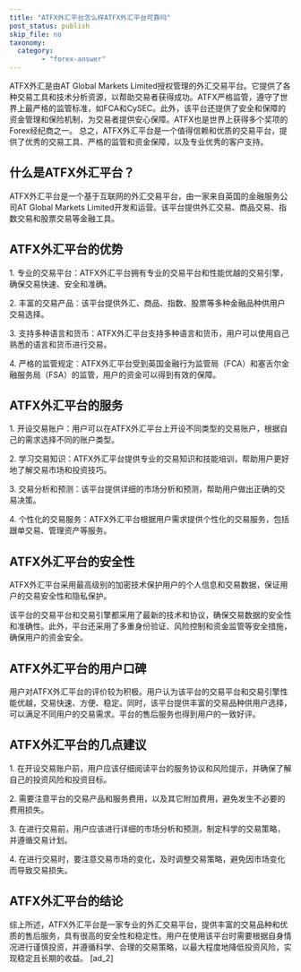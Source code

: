 ```yaml
---
title: "ATFX外汇平台怎么样ATFX外汇平台可靠吗"
post_status: publish
skip_file: no
taxonomy:
  category:
        - "forex-answer"
---
```


ATFX外汇是由AT Global Markets Limited授权管理的外汇交易平台。它提供了各种交易工具和技术分析资源，以帮助交易者获得成功。ATFX严格监管，遵守了世界上最严格的监管标准，如FCA和CySEC。此外，该平台还提供了安全和保障的资金管理和保险机制，为交易者提供安心保障。ATFX也是世界上获得多个奖项的Forex经纪商之一。 总之，ATFX外汇平台是一个值得信赖和优质的交易平台，提供了优秀的交易工具、严格的监管和资金保障，以及专业优秀的客户支持。

## 什么是ATFX外汇平台？

ATFX外汇平台是一个基于互联网的外汇交易平台，由一家来自英国的金融服务公司AT Global Markets Limited开发和运营。该平台提供外汇交易、商品交易、指数交易和股票交易等金融工具。

## ATFX外汇平台的优势

1\. 专业的交易平台：ATFX外汇平台拥有专业的交易平台和性能优越的交易引擎，确保交易快速、安全和准确。

2\. 丰富的交易产品：该平台提供外汇、商品、指数、股票等多种金融品种供用户交易选择。

3\. 支持多种语言和货币：ATFX外汇平台支持多种语言和货币，用户可以使用自己熟悉的语言和货币进行交易。

4\. 严格的监管规定：ATFX外汇平台受到英国金融行为监管局（FCA）和塞舌尔金融服务局（FSA）的监管，用户的资金可以得到有效的保障。

## ATFX外汇平台的服务

1\. 开设交易账户：用户可以在ATFX外汇平台上开设不同类型的交易账户，根据自己的需求选择不同的账户类型。

2\. 学习交易知识：ATFX外汇平台提供专业的交易知识和技能培训，帮助用户更好地了解交易市场和投资技巧。

3\. 交易分析和预测：该平台提供详细的市场分析和预测，帮助用户做出正确的交易决策。

4\. 个性化的交易服务：ATFX外汇平台根据用户需求提供个性化的交易服务，包括跟单交易、管理资产等服务。

## ATFX外汇平台的安全性

ATFX外汇平台采用最高级别的加密技术保护用户的个人信息和交易数据，保证用户的交易安全性和隐私保护。

该平台的交易平台和交易引擎都采用了最新的技术和协议，确保交易数据的安全性和准确性。此外，平台还采用了多重身份验证、风险控制和资金监管等安全措施，确保用户的资金安全。

## ATFX外汇平台的用户口碑

用户对ATFX外汇平台的评价较为积极。用户认为该平台的交易平台和交易引擎性能优越，交易快速、方便、稳定。同时，该平台提供丰富的交易品种供用户选择，可以满足不同用户的交易需求。平台的售后服务也得到用户的一致好评。

## ATFX外汇平台的几点建议

1\. 在开设交易账户前，用户应该仔细阅读平台的服务协议和风险提示，并确保了解自己的投资风险和投资目标。

2\. 需要注意平台的交易产品和服务费用，以及其它附加费用，避免发生不必要的费用损失。

3\. 在进行交易前，用户应该进行详细的市场分析和预测，制定科学的交易策略，并遵循交易计划。

4\. 在进行交易时，要注意交易市场的变化，及时调整交易策略，避免因市场变化而导致交易损失。

## ATFX外汇平台的结论

综上所述，ATFX外汇平台是一家专业的外汇交易平台，提供丰富的交易品种和优质的售后服务，具有很高的安全性和稳定性。用户在使用该平台时需要根据自身情况进行谨慎投资，并遵循科学、合理的交易策略，以最大程度地降低投资风险，实现稳定且长期的收益。 \[ad\_2\]
